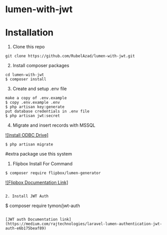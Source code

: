 # lumen-with-jwt

# Installation

1. Clone this repo

```
git clone https://github.com/RubelAzad/lumen-with-jwt.git
```

2. Install composer packages

```
cd lumen-with-jwt
$ composer install
```

3. Create and setup .env file

```
make a copy of .env.example
$ copy .env.example .env
$ php artisan key:generate
put database credentials in .env file
$ php artisan jwt:secret
```

4. Migrate and insert records with MSSQL

[![Install ODBC Drive]](https://learn.microsoft.com/en-us/sql/connect/odbc/download-odbc-driver-for-sql-server?view=sql-server-ver16)

```
$ php artisan migrate
```

#extra package use this system

1. Flipbox Install For Command

```
$ composer require flipbox/lumen-generator

```

[![Flipbox Documentation Link]](https://github.com/flipboxstudio/lumen-generator)

```

2. Install JWT Auth

```

$ composer require tymon/jwt-auth

```

[JWT auth Documentation link](https://medium.com/rajtechnologies/laravel-lumen-authentication-jwt-auth-e6b175beaf89)




